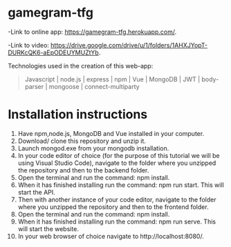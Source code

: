# gamegram-tfg

-Link to online app: https://gamegram-tfg.herokuapp.com/.

-Link to video: https://drive.google.com/drive/u/1/folders/1AHXJYopT-DURKcQK6-aEpODEUYMUZtYb.

Technologies used in the creation of this web-app: 

> Javascript |
> node.js |
> express |
> npm |
> Vue |
> MongoDB |
> JWT |
> body-parser |
> mongoose |
> connect-multiparty

# Installation instructions

1. Have npm,node.js, MongoDB and Vue installed in your computer.
2. Download/ clone this repository and unzip it.
3. Launch mongod.exe from your mongodb installation.
4. In your code editor of choice (for the purpose of this tutorial we will be using Visual Studio Code), navigate to the folder where you unzipped the repository and then to the backend folder.
5. Open the terminal and run the command: npm install.
6. When it has finished installing run the command: npm run start. This will start the API.
7. Then with another instance of your code editor, navigate to the folder where you unzipped the repository and then to the frontend folder.
8. Open the terminal and run the command: npm install.
9. When it has finished installing run the command: npm run serve. This will start the website.
10. In your web browser of choice navigate to http://localhost:8080/.

